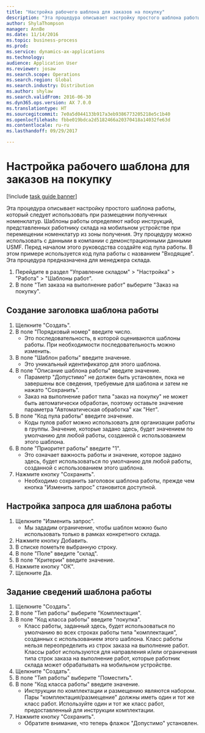 ```yaml
--- 
title: "Настройка рабочего шаблона для заказов на покупку"
description: "Эта процедура описывает настройку простого шаблона работы, который следует использовать при размещении полученных номенклатур."
author: ShylaThompson
manager: AnnBe
ms.date: 11/14/2016
ms.topic: business-process
ms.prod: 
ms.service: dynamics-ax-applications
ms.technology: 
audience: Application User
ms.reviewer: josaw
ms.search.scope: Operations
ms.search.region: Global
ms.search.industry: Distribution
ms.author: shylaw
ms.search.validFrom: 2016-06-30
ms.dyn365.ops.version: AX 7.0.0
ms.translationtype: HT
ms.sourcegitcommit: 7e0a5d044133b917a3eb9386773205218e5c1b40
ms.openlocfilehash: fbbe019bdca2d5182466a20370418a14032fe63d
ms.contentlocale: ru-ru
ms.lasthandoff: 09/29/2017

---
```

# <a name="set-up-a-work-template-for-purchase-orders"></a>Настройка рабочего шаблона для заказов на покупку

[!include [task guide banner](../../includes/task-guide-banner.md)]

Эта процедура описывает настройку простого шаблона работы, который следует использовать при размещении полученных номенклатур. Шаблоны работы определяют набор инструкций, представленных работнику склада на мобильном устройстве при перемещении номенклатур из зоны получения. Эту процедуру можно использовать с данными в компании с демонстрационными данными USMF. Перед началом этого руководства создайте код пула работы. В этом примере используется код пула работы с названием "Входящие". Эта процедура предназначена для менеджера склада.

1. Перейдите в раздел "Управление складом" > "Настройка" > "Работа" > "Шаблоны работ".
2. В поле "Тип заказа на выполнение работ" выберите "Заказ на покупку".

## <a name="create-a-work-template-header"></a>Создание заголовка шаблона работы
1. Щелкните "Создать".
2. В поле "Порядковый номер" введите число.
    * Это последовательность, в которой оцениваются шаблоны работы. При необходимости последовательность можно изменить.  
3. В поле "Шаблон работы" введите значение.
    * Это уникальный идентификатор для этого шаблона.  
4. В поле "Описание шаблона работы" введите значение.
    * Параметр "Допустимо" не должен быть установлен, пока не завершены все сведения, требуемые для шаблона и затем не нажато "Сохранить".  
    * Заказ на выполнение работ типа "заказ на покупку" не может быть автоматически обработан, поэтому оставьте значение параметра "Автоматическая обработка" как "Нет".  
5. В поле "Код пула работы" введите значение.
    * Коды пулов работ можно использовать для организации работы в группы. Значение, которые задано здесь, будет значением по умолчанию для любой работы, созданной с использованием этого шаблона.  
6. В поле "Приоритет работы" введите "1".
    * Это означает важность работы и значение, которое задано здесь, будет использоваться по умолчанию для любой работы, созданной с использованием этого шаблона.  
7. Нажмите кнопку "Сохранить".
    * Необходимо сохранить заголовок шаблона работы, прежде чем кнопка "Изменить запрос" становится доступной.  

## <a name="set-up-the-query-for-the-work-template"></a>Настройка запроса для шаблона работы
1. Щелкните "Изменить запрос".
    * Мы зададим ограничение, чтобы шаблон можно было использовать только в рамках конкретного склада.  
2. Нажмите кнопку Добавить.
3. В списке пометьте выбранную строку.
4. В поле "Поле" введите "склад".
5. В поле "Критерии" введите значение.
6. Нажмите кнопку "OК".
7. Щелкните Да.

## <a name="set-work-template-details"></a>Задание сведений шаблона работы
1. Щелкните "Создать".
2. В поле "Тип работы" выберите "Комплектация".
3. В поле "Код класса работы" введите "покупка".
    * Класс работы, заданный здесь, будет использоваться по умолчанию во всех строках работы типа "комплектация", созданных с использованием этого шаблона. Класс работы нельзя переопределить из строк заказа на выполнение работ. Классы работ используются для направления и/или ограничения типа строк заказа на выполнение работ, которые работник склада может обрабатывать на мобильном устройстве.  
4. Щелкните "Создать".
5. В поле "Тип работы" выберите "Поместить".
6. В поле "Код класса работы" введите значение.
    * Инструкции по комплектации и размещению являются набором. Пары "комплектация/размещение" должны иметь один и тот же класс работ. Используйте один и тот же класс работ, предоставленный для инструкции комплектации.  
7. Нажмите кнопку "Сохранить".
    * Обратите внимание, что теперь флажок "Допустимо" установлен.  


